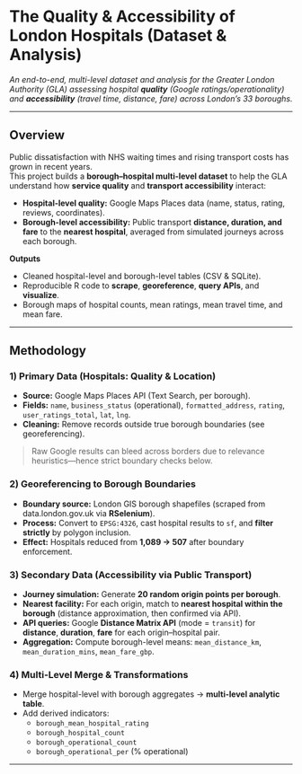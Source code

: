 # The Quality & Accessibility of London Hospitals (Dataset & Analysis)

_An end-to-end, multi-level dataset and analysis for the Greater London Authority (GLA) assessing hospital **quality** (Google ratings/operationality) and **accessibility** (travel time, distance, fare) across London’s 33 boroughs._

---

## Overview

Public dissatisfaction with NHS waiting times and rising transport costs has grown in recent years.  
This project builds a **borough–hospital multi-level dataset** to help the GLA understand how **service quality** and **transport accessibility** interact:

- **Hospital-level quality:** Google Maps Places data (name, status, rating, reviews, coordinates).  
- **Borough-level accessibility:** Public transport **distance, duration, and fare** to the **nearest hospital**, averaged from simulated journeys across each borough.

**Outputs**
- Cleaned hospital-level and borough-level tables (CSV & SQLite).  
- Reproducible R code to **scrape**, **georeference**, **query APIs**, and **visualize**.  
- Borough maps of hospital counts, mean ratings, mean travel time, and mean fare.

---

## Methodology

### 1) Primary Data (Hospitals: Quality & Location)
- **Source:** Google Maps Places API (Text Search, per borough).  
- **Fields:** `name`, `business_status` (operational), `formatted_address`, `rating`, `user_ratings_total`, `lat`, `lng`.  
- **Cleaning:** Remove records outside true borough boundaries (see georeferencing).

> Raw Google results can bleed across borders due to relevance heuristics—hence strict boundary checks below.

### 2) Georeferencing to Borough Boundaries
- **Boundary source:** London GIS borough shapefiles (scraped from data.london.gov.uk via **RSelenium**).  
- **Process:** Convert to `EPSG:4326`, cast hospital results to `sf`, and **filter strictly** by polygon inclusion.  
- **Effect:** Hospitals reduced from **1,089 → 507** after boundary enforcement.

### 3) Secondary Data (Accessibility via Public Transport)
- **Journey simulation:** Generate **20 random origin points per borough**.  
- **Nearest facility:** For each origin, match to **nearest hospital within the borough** (distance approximation, then confirmed via API).  
- **API queries:** Google **Distance Matrix API** (mode = `transit`) for **distance**, **duration**, **fare** for each origin–hospital pair.
- **Aggregation:** Compute borough-level means: `mean_distance_km`, `mean_duration_mins`, `mean_fare_gbp`.

### 4) Multi-Level Merge & Transformations
- Merge hospital-level with borough aggregates → **multi-level analytic table**.  
- Add derived indicators:
  - `borough_mean_hospital_rating`  
  - `borough_hospital_count`  
  - `borough_operational_count`  
  - `borough_operational_per` (% operational)

---
